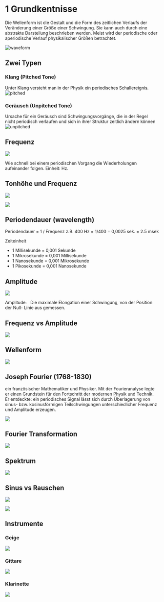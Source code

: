 # 1 Grundkentnisse
 
Die Wellenform ist die Gestalt und die Form des zeitlichen Verlaufs der Veränderung einer Größe einer Schwingung. Sie kann auch durch eine abstrakte Darstellung beschrieben werden. Meist wird der periodische oder aperiodische Verlauf physikalischer Größen betrachtet.

![waveform](K1/waveform.png)

## Zwei Typen

### Klang (Pitched Tone)
Unter Klang versteht man in der Physik ein periodisches Schallereignis.
![pitched](K1/pitched.png)

### Geräusch (Unpitched Tone)
Ursache für ein Geräusch sind Schwingungsvorgänge, die in der Regel nicht periodisch verlaufen und sich in ihrer Struktur zeitlich ändern können
![unpitched](K1/unpitch.png)


## Frequenz
![](K1/freq.png)

Wie schnell bei einem periodischen Vorgang die Wiederholungen aufeinander folgen. Einheit: Hz.

## Tonhöhe und Frequenz

![](K1/logfreq.png)

![](K1/pitch.png)

## Periodendauer (wavelength)

Periodendauer = 1 / Frequenz
z.B. 400 Hz = 1/400 = 0,0025 sek. = 2.5 msek

Zeiteinheit

- 1 Millisekunde = 0,001 Sekunde
- 1 Mikrosekunde = 0,001 Millisekunde
- 1 Nanosekunde = 0,001 Mikrosekunde 
- 1 Pikosekunde = 0,001 Nanosekunde

##  Amplitude

![](K1/amp.png)

Amplitude:  
Die maximale Elongation einer Schwingung, von der Position der Null- Linie aus gemessen.

## Frequenz vs Amplitude

![](K1/freq_vs_amp.png)

## Wellenform

![](K1/waveform_dif.png)

## Joseph Fourier (1768-1830)

ein französischer Mathematiker und Physiker. Mit der Fourieranalyse legte er einen Grundstein für den Fortschritt der modernen Physik und Technik.
Er entdeckte: ein periodisches Signal lässt sich durch Überlagerung von sinus- bzw. kosinusförmigen Teilschwingungen unterschiedlicher Frequenz und Amplitude erzeugen.

![](K1/fourier.png)

## Fourier Transformation

![](K1/ft.png)

## Spektrum

![](K1/spectrum.png)

## Sinus vs Rauschen

![](K1/sine.png)

![](K1/wn.png)

## Instrumente

### Geige
![](K1/vl.png)

### Gittare
![](K1/guitar.png)

### Klarinette
![](K1/cl.png)


